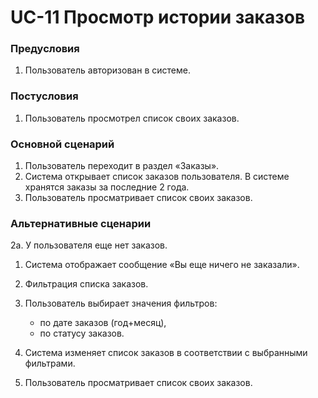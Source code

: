 # UC-11 Просмотр истории заказов

### Предусловия

1. Пользователь авторизован в системе.

### Постусловия

1. Пользователь просмотрел список своих заказов.

### Основной сценарий

1. Пользователь переходит в раздел «Заказы».
2. Система открывает список заказов пользователя. В системе хранятся заказы за последние 2 года.
3. Пользователь просматривает список своих заказов.

### Альтернативные сценарии

2а. У пользователя еще нет заказов.

1. Система отображает сообщение «Вы еще ничего не заказали».

4. Фильтрация списка заказов.

1. Пользователь выбирает значения фильтров:
    - по дате заказов (год+месяц),
    - по статусу заказов.
2. Система изменяет список заказов в соответствии с выбранными фильтрами.
3. Пользователь просматривает список своих заказов.


